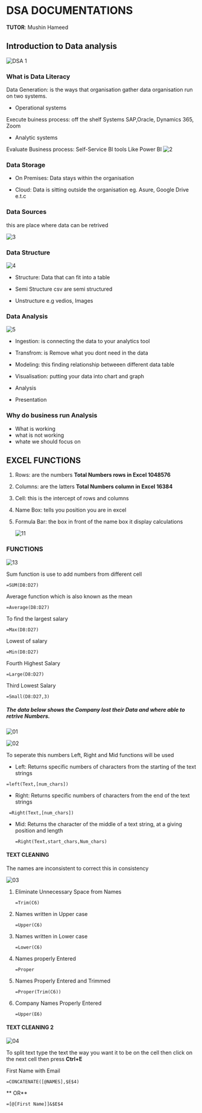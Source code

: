 # DSA DOCUMENTATIONS 
**TUTOR**: Mushin Hameed
## Introduction to Data analysis                      
![DSA 1](https://github.com/user-attachments/assets/8f1378cb-2120-46ec-9e62-ccfb1c126f84)

### What is Data Literacy


Data Generation: is the ways that organisation gather data
organisation run on two systems. 

- Operational systems

Execute buiness process: off the shelf Systems SAP,Oracle, Dynamics 365, Zoom

- Analytic systems

Evaluate Business process: Self-Service BI tools Like Power BI
![2](https://github.com/user-attachments/assets/de9d6f63-2a1a-4d8f-b094-96d4fc92094d)

### Data Storage


- On Premises: Data stays within the organisation 

- Cloud: Data is sitting outside the organisation eg. Asure, Google Drive e.t.c

### Data Sources 
this are place where data can be retrived 

![3](https://github.com/user-attachments/assets/ea6d9217-2bb4-4f0b-bb82-8405305daab2)


### Data Structure 

![4](https://github.com/user-attachments/assets/3d7e01ed-6482-4754-a4aa-563cf9a2101c)


- Structure: Data that can fit into a table

- Semi Structure csv are semi structured 

- Unstructure e.g vedios, Images 

### Data Analysis 
![5](https://github.com/user-attachments/assets/0cb1ee28-1b2a-4505-a97f-504ec003137e)


- Ingestion: is connecting the data to your analytics tool

- Transfrom: is Remove what you dont need in the data 

- Modeling: this finding relationship betweeen different data table 

- Visualisation: putting your data into chart and graph

- Analysis

- Presentation 

### Why do business run Analysis

- What is working
- what is not working
- whate we should focus on


## EXCEL FUNCTIONS

1. Rows: are the numbers **Total Numbers rows in Excel 1048576**

2. Columns: are the latters **Total Numbers column in Excel 16384**

3. Cell: this is the intercept of rows and columns 

4. Name Box: tells you position you are in excel 

5. Formula Bar: the box in front of the name box it display calculations

   ![11](https://github.com/user-attachments/assets/b27fe011-7d3f-4d9b-b1ed-63d92a36b351)

### FUNCTIONS 


![13](https://github.com/user-attachments/assets/1316f6e5-7daa-45af-b9c4-faaa8d26267d)

Sum function is use to add numbers from different cell
```
=SUM(D8:D27)
```

Average function which is also known as the mean 
```
=Average(D8:D27)
```

To find the largest salary
```
=Max(D8:D27)
```

Lowest of salary
```
=Min(D8:D27)
```

Fourth Highest Salary
```
=Large(D8:D27)
```

Third Lowest Salary
```
=Small(D8:D27,3)
```

##### The data below shows the Company lost their Data and where able to retrive Numbers.

![01](https://github.com/user-attachments/assets/acb9bd41-820a-47ea-8e9e-33040f59ef11)


![02](https://github.com/user-attachments/assets/f304df7e-12b4-4ead-aff0-af56251c239c)


To seperate this numbers Left, Right and Mid functions will be used 

- Left: Returns specific numbers of characters from the starting of the text strings
```
=left(Text,[num_chars])
```

- Right: Returns specific numbers of characters from the end of the text strings
 ```
  =Right(Text,[num_chars])
```

- Mid:  Returns the character of the  middle of a text string, at a giving position and length
  ```
  =Right(Text,start_chars,Num_chars)
  ```

#### TEXT CLEANING 

The names are inconsistent to correct this in consistency 

![03](https://github.com/user-attachments/assets/9b1d9cf9-e590-41ea-9642-cb723a769564)


1. Eliminate Unnecessary Space from Names
    ```
   =Trim(C6)
   ```
    
2. Names written in Upper case
   ```
   =Upper(C6)
   ```

3. Names written in Lower case
   ```
   =Lower(C6)
   ```
4. Names properly Entered
   ```
   =Proper
   ```

5. Names Properly Entered and Trimmed
   ```
   =Proper(Trim(C6))
   ```

6. Company Names Properly Entered
   ```
   =Upper(E6)
   ```

#### TEXT CLEANING 2

![04](https://github.com/user-attachments/assets/8cc5a152-169c-44ab-bb23-28a03a740017)


To split text type the text the way you want it to be on the cell then click on the next cell then press **Ctrl+E**

First Name with Email
```
=CONCATENATE([@NAMES],$E$4)
```
     
   **  OR**

```
=[@[First Name]]&$E$4
```
 




 

 
















